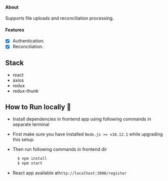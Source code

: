 #### About
Supports file uploads and reconciliation processing.

#### Features
- [x] Authentication.
- [x] Reconciliation.

## Stack
- react
- axios
- redux
- redux-thunk

## How to Run locally 🚀
- Install dependencies in frontend app using following commands in separate terminal

- First make sure you have installed `Node.js >= v18.12.1` while upgrading this setup.

- Then run following commands in frontend dir
  ```sh
    $ npm install
    $ npm start
  ```
-  React app available at`http://localhost:3000/register`

